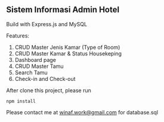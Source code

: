 ## Sistem Informasi Admin Hotel
Build with Express.js and MySQL

Features:
1. CRUD Master Jenis Kamar (Type of Room)
2. CRUD Master Kamar & Status Housekeping
3. Dashboard page
4. CRUD Master Tamu
5. Search Tamu
6. Check-in and Check-out

After clone this project, please run

```npm install```

Please contact me at winaf.work@gmail.com for database.sql
